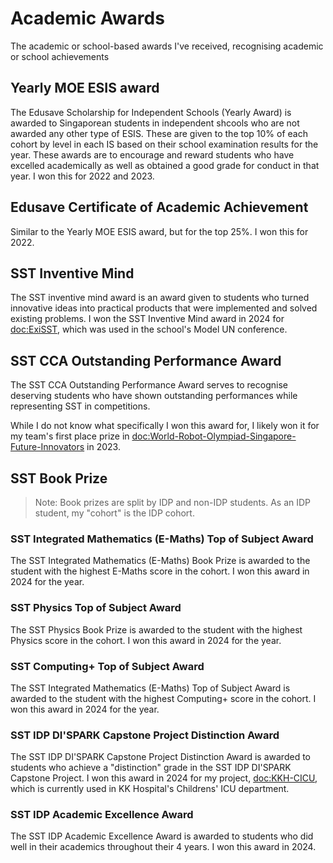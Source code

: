 # Academic Awards

The academic or school-based awards I've received, recognising academic or school achievements

## Yearly MOE ESIS award

The Edusave Scholarship for Independent Schools (Yearly Award) is awarded to Singaporean students in independent
shcools who are not awarded any other type of ESIS. These are given to the top 10% of each cohort by level in 
each IS based on their school examination results for the year. These awards are to encourage and reward students 
who have excelled academically as well as obtained a good grade for conduct in that year. I won this for 2022 and 2023.

## Edusave Certificate of Academic Achievement
Similar to the Yearly MOE ESIS award, but for the top 25%. I won this for 2022.

## SST Inventive Mind
The SST inventive mind award is an award given to students who turned innovative ideas into practical products 
that were implemented and solved existing problems. I won the SST Inventive Mind award in 2024 for <doc:ExiSST>,
which was used in the school's Model UN conference.

## SST CCA Outstanding Performance Award
The SST CCA Outstanding Performance Award serves to recognise deserving students who have shown outstanding 
performances while representing SST in competitions.

While I do not know what specifically I won this award for, I likely won it for my team's first place prize
in <doc:World-Robot-Olympiad-Singapore-Future-Innovators> in 2023.

## SST Book Prize

> Note: Book prizes are split by IDP and non-IDP students. As an IDP student, my "cohort" is the IDP cohort.

### SST Integrated Mathematics (E-Maths) Top of Subject Award
The SST Integrated Mathematics (E-Maths) Book Prize is awarded to the student with the highest E-Maths score
in the cohort. I won this award in 2024 for the year.

### SST Physics Top of Subject Award
The SST Physics Book Prize is awarded to the student with the highest Physics score
in the cohort. I won this award in 2024 for the year.

### SST Computing+ Top of Subject Award
The SST Integrated Mathematics (E-Maths) Top of Subject Award is awarded to the student with the highest Computing+ score
in the cohort. I won this award in 2024 for the year.

### SST IDP DI'SPARK Capstone Project Distinction Award
The SST IDP DI'SPARK Capstone Project Distinction Award is awarded to students who achieve a "distinction" grade 
in the SST IDP DI'SPARK Capstone Project. I won this award in 2024 for my project, <doc:KKH-CICU>, which is currently
used in KK Hospital's Childrens' ICU department.

### SST IDP Academic Excellence Award
The SST IDP Academic Excellence Award is awarded to students who did well in their academics throughout their 4 years.
I won this award in 2024.